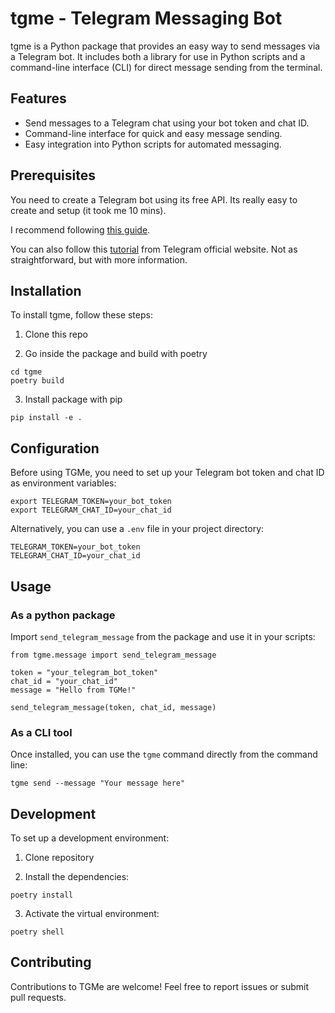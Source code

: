 # tgme - Telegram Messaging Bot

tgme is a Python package that provides an easy way to send messages via a Telegram bot. It includes both a library for use in Python scripts and a command-line interface (CLI) for direct message sending from the terminal.

## Features

- Send messages to a Telegram chat using your bot token and chat ID.
- Command-line interface for quick and easy message sending.
- Easy integration into Python scripts for automated messaging.

## Prerequisites

You need to create a Telegram bot using its free API. Its really easy to create and setup (it took me 10 mins).

I recommend following [this guide](https://blog.hackertyper.net/post/creating-a-personal-notification-system-for-free/).

You can also follow this [tutorial](https://core.telegram.org/bots/tutorial) from Telegram official website. Not as straightforward, but with more information.

## Installation

To install tgme, follow these steps:

1. Clone this repo

2. Go inside the package and build with poetry

```
cd tgme
poetry build
```

3. Install package with pip

```
pip install -e .
```

## Configuration

Before using TGMe, you need to set up your Telegram bot token and chat ID as environment variables:

```
export TELEGRAM_TOKEN=your_bot_token
export TELEGRAM_CHAT_ID=your_chat_id
```

Alternatively, you can use a `.env` file in your project directory:

```
TELEGRAM_TOKEN=your_bot_token
TELEGRAM_CHAT_ID=your_chat_id
```

## Usage

### As a python package

Import `send_telegram_message` from the package and use it in your scripts:

```
from tgme.message import send_telegram_message

token = "your_telegram_bot_token"
chat_id = "your_chat_id"
message = "Hello from TGMe!"

send_telegram_message(token, chat_id, message)
```

### As a CLI tool

Once installed, you can use the `tgme` command directly from the command line:

```
tgme send --message "Your message here"
```

## Development

To set up a development environment:

1. Clone repository

2. Install the dependencies:

```
poetry install
```

3. Activate the virtual environment:

```
poetry shell
```

## Contributing

Contributions to TGMe are welcome! Feel free to report issues or submit pull requests.
